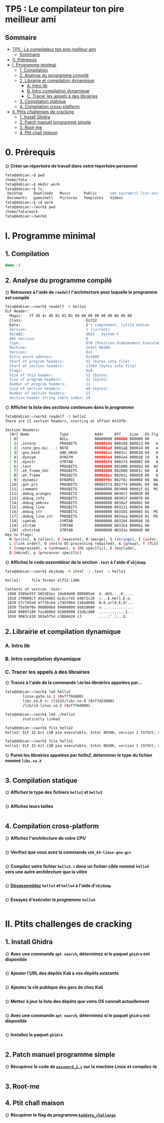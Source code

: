 # TP5 : Le compilateur ton pire meilleur ami

## Sommaire

- [TP5 : Le compilateur ton pire meilleur ami](#tp5--le-compilateur-ton-pire-meilleur-ami)
  - [Sommaire](#sommaire)
- [0. Prérequis](#0-prérequis)
- [I. Programme minimal](#i-programme-minimal)
  - [1. Compilation](#1-compilation)
  - [2. Analyse du programme compilé](#2-analyse-du-programme-compilé)
  - [2. Librairie et compilation dynamique](#2-librairie-et-compilation-dynamique)
    - [A. Intro lib](#a-intro-lib)
    - [B. Intro compilation dynamique](#b-intro-compilation-dynamique)
    - [C. Tracer les appels à des librairies](#c-tracer-les-appels-à-des-librairies)
  - [3. Compilation statique](#3-compilation-statique)
  - [4. Compilation cross-platform](#4-compilation-cross-platform)
- [II. Ptits challenges de cracking](#ii-ptits-challenges-de-cracking)
  - [1. Install Ghidra](#1-install-ghidra)
  - [2. Patch manuel programme simple](#2-patch-manuel-programme-simple)
  - [3. Root-me](#3-root-me)
  - [4. Ptit chall maison](#4-ptit-chall-maison)

# 0. Prérequis

🌞 **Créer un répertoire de travail dans votre répertoire personnel**

```bash 
fata@debian:~$ pwd
/home/fata
fata@debian:~$ mkdir work
fata@debian:~$ ls
 Desktop     Downloads   Music      Public     'udo systemctl list-units -t service -a'   work
 Documents   gameshell   Pictures   Templates   Videos
fata@debian:~$ cd work
fata@debian:~/work$ pwd
/home/fata/work
fata@debian:~/work$
```

# I. Programme minimal

## 1. Compilation

```bash 
done :)
```

## 2. Analyse du programme compilé

🌞 **Retrouvez à l'aide de `readelf` l'architecture pour laquelle le programme est compilé**

```bash 
fata@debian:~/work$ readelf -h hello1
ELF Header:
  Magic:   7f 45 4c 46 01 01 01 00 00 00 00 00 00 00 00 00
  Class:                             ELF32
  Data:                              2's complement, little endian
  Version:                           1 (current)
  OS/ABI:                            UNIX - System V
  ABI Version:                       0
  Type:                              DYN (Position-Independent Executable file)
  Machine:                           Intel 80386
  Version:                           0x1
  Entry point address:               0x1000
  Start of program headers:          52 (bytes into file)
  Start of section headers:          13304 (bytes into file)
  Flags:                             0x0
  Size of this header:               52 (bytes)
  Size of program headers:           32 (bytes)
  Number of program headers:         11
  Size of section headers:           40 (bytes)
  Number of section headers:         21
  Section header string table index: 20
```

🌞 **Afficher la liste des *sections* contenues dans le *programme***

```bash 
fata@debian:~/work$ readelf -S hello1
There are 21 section headers, starting at offset 0x33f8:

Section Headers:
  [Nr] Name              Type            Addr     Off    Size   ES Flg Lk Inf Al
  [ 0]                   NULL            00000000 000000 000000 00      0   0  0
  [ 1] .interp           PROGBITS        00000194 000194 000013 00   A  0   0  1
  [ 2] .note.gnu.bu[...] NOTE            000001a8 0001a8 000024 00   A  0   0  4
  [ 3] .gnu.hash         GNU_HASH        000001cc 0001cc 000018 04   A  4   0  4
  [ 4] .dynsym           DYNSYM          000001e4 0001e4 000010 10   A  5   1  4
  [ 5] .dynstr           STRTAB          000001f4 0001f4 000001 00   A  0   0  1
  [ 6] .text             PROGBITS        00001000 001000 00005d 00  AX  0   0  1
  [ 7] .eh_frame_hdr     PROGBITS        00002000 002000 00001c 00   A  0   0  4
  [ 8] .eh_frame         PROGBITS        0000201c 00201c 000058 00   A  0   0  4
  [ 9] .dynamic          DYNAMIC         00003f8c 002f8c 000068 08  WA  5   0  4
  [10] .got.plt          PROGBITS        00003ff4 002ff4 00000c 04  WA  0   0  4
  [11] .comment          PROGBITS        00000000 003000 00001f 01  MS  0   0  1
  [12] .debug_aranges    PROGBITS        00000000 00301f 000020 00      0   0  1
  [13] .debug_info       PROGBITS        00000000 00303f 000070 00      0   0  1
  [14] .debug_abbrev     PROGBITS        00000000 0030af 000062 00      0   0  1
  [15] .debug_line       PROGBITS        00000000 003111 000054 00      0   0  1
  [16] .debug_str        PROGBITS        00000000 003165 000085 01  MS  0   0  1
  [17] .debug_line_str   PROGBITS        00000000 0031ea 000019 01  MS  0   0  1
  [18] .symtab           SYMTAB          00000000 003204 0000b0 10     19   6  4
  [19] .strtab           STRTAB          00000000 0032b4 00006a 00      0   0  1
  [20] .shstrtab         STRTAB          00000000 00331e 0000d9 00      0   0  1
Key to Flags:
  W (write), A (alloc), X (execute), M (merge), S (strings), I (info),
  L (link order), O (extra OS processing required), G (group), T (TLS),
  C (compressed), x (unknown), o (OS specific), E (exclude),
  D (mbind), p (processor specific)
```

🌞 **Affichez le code *assembleur* de la section `.text` à l'aide d'`objdump`**

```bash 
fata@debian:~/work$ objdump -M intel -j .text -s hello1

hello1:     file format elf32-i386

Contents of section .text:
 1000 5589e557 565383ec 10e84b00 000005e6  U..WVS....K.....
 1010 2f0000c7 45e54865 6c6cc745 e96f2c20  /...E.Hell.E.o,
 1020 57c745ed 6f726c64 c745f064 210a008d  W.E.orld.E.d!...
 1030 75e5bf0e 000000b8 04000000 bb010000  u...............
 1040 0089f189 facd80b8 01000000 31dbcd80  ............1...
 1050 9083c410 5b5e5f5d c38b0424 c3        ....[^_]...$.
```

## 2. Librairie et compilation dynamique

### A. Intro lib

### B. Intro compilation dynamique

### C. Tracer les appels à des librairies

🌞 **Tracez à l'aide de la commande `ldd` les *librairies* appelées par...**

```bash 
fata@debian:~/work$ ldd hello2
        linux-gate.so.1 (0xf7f6b000)
        libc.so.6 => /lib32/libc.so.6 (0xf7d25000)
        /lib/ld-linux.so.2 (0xf7f6d000)

fata@debian:~/work$ ldd ./hello1
        statically linked

fata@debian:~/work$ file hello2
hello2: ELF 32-bit LSB pie executable, Intel 80386, version 1 (SYSV), dynamically linked, interpreter /lib/ld-linux.so.2, BuildID[sha1]=052622b155dba221353280bad72c104d0f0337de, for GNU/Linux 3.2.0, with debug_info, not stripped

fata@debian:~/work$ file hello1
hello1: ELF 32-bit LSB pie executable, Intel 80386, version 1 (SYSV), dynamically linked, interpreter /lib/ld-linux.so.2, BuildID[sha1]=6b4610a23d24f9bc3672e8e6600c919b677eb703, with debug_info, not stripped
```

🌞 **Parmi les *librairies* appelées par *hello2*, déterminer le type du fichier nommé `libc.so.X`**

```bash 

```

## 3. Compilation statique

🌞 **Affichez le type des fichiers `hello2` et `hello3`**

```bash 

```

🌞 **Affichez leurs tailles**

```bash 

```

## 4. Compilation cross-platform

🌞 **Affichez l'*architecture* de votre *CPU***

```bash 

```

🌞 **Vérifiez que vous avez la commande `x86_64-linux-gnu-gcc`**

```bash 

```

🌞 **Compilez votre fichier `hello3.c` dans un fichier cible nommé `hello4` vers une autre *architecture* que la vôtre**

```bash 

```

🌞 **[Désassemblez](../../cours/memo/glossary.md#désassembler) `hello3` et `hello4` à l'aide d'`objdump`**

```bash 

```

🌞 **Essayez d'exécuter le *programme* `hello4`**

```bash 

```

# II. Ptits challenges de cracking

## 1. Install Ghidra

🌞 **Avec une commande `apt search`, déterminez si le paquet `ghidra` est disponible**

```bash 

```

🌞 **Ajouter l'URL des dépôts Kali à vos dépôts existants**

```bash 

```

🌞 **Ajoutez la clé publique des gars de chez Kali**

```bash 

```

🌞 **Mettez à jour la liste des dépôts que votre OS connaît actuellement**

```bash 

```

🌞 **Avec une commande `apt search`, déterminez si le paquet `ghidra` est disponible**

```bash 

```

🌞 **Installez le paquet `ghidra`**

```bash 

```

## 2. Patch manuel programme simple

🌞 **Récupérez le code de [`password_2.c`](../../cours/cracking/code_demo/password_2.c) sur la machine Linux et compilez-le**

```bash 

```

## 3. Root-me

## 4. Ptit chall maison

🌞 **Récupérer le flag du programme [`kaddate_challenge`](./kaddate_challenge)**

```bash 

```
